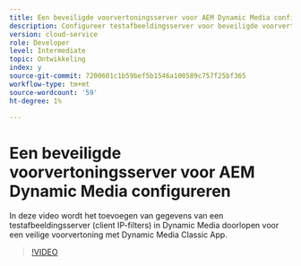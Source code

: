 ```yaml
---
title: Een beveiligde voorvertoningsserver voor AEM Dynamic Media configureren
description: Configureer testafbeeldingsserver voor beveiligde voorvertoning met AEM Dynamic Media Classic App.
version: cloud-service
role: Developer
level: Intermediate
topic: Ontwikkeling
index: y
source-git-commit: 7200601c1b59bef5b1546a100589c757f25bf365
workflow-type: tm+mt
source-wordcount: '59'
ht-degree: 1%

---
```



# Een beveiligde voorvertoningsserver voor AEM Dynamic Media configureren

In deze video wordt het toevoegen van gegevens van een testafbeeldingsserver (client IP-filters) in Dynamic Media doorlopen voor een veilige voorvertoning met Dynamic Media Classic App.

>[!VIDEO](https://video.tv.adobe.com/v/335462?quality=9&learn=on)
